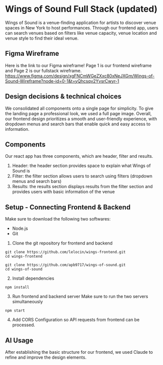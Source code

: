 # Wings of Sound Full Stack (updated)
Wings of Sound is a venue-finding application for artists to discover venue spaces in New York to host performances. Through our frontend app, users can search venues based on filters like venue capacity, venue location and venue style to find their ideal venue. 

## Figma Wireframe 
Here is the link to our Figma wireframe! Page 1 is our frontend wireframe and Page 2 is our fullstack wireframe. 
https://www.figma.com/design/xgFNCmWGeZXxc80xNeJXGm/Wings-of-Sound-Wireframe?node-id=0-1&t=yQhcsqv2YvsrCwyr-1

## Design decisions & technical choices 
We consolidated all components onto a single page for simplicity. To give the landing page a professional look, we used a full page image. Overall, our frontend design prioritizes a smooth and user-friendly experience, with dropdown menus and search bars that enable quick and easy access to information.

## Components 
Our react app has three components, which are header, filter and results. 
1. Header: the header section provides space to explain what Wings of Sound is 
2. Filter: the filter section allows users to search using filters (dropdown menus and search bars)
3. Results: the results section displays results from the filter section and provides users with basic information of the venue

## Setup - Connecting Frontend & Backend 
Make sure to download the following two softwares: 
- Node.js 
- Git

1. Clone the git repository for frontend and backend 
```
git clone https://github.com/lelocin/wings-frontend.git
cd wings-frontend

git clone https://github.com/apb9717/wings-of-sound.git
cd wings-of-sound
```
2. Install dependencies
```
npm install
```
3. Run frontend and backend server
Make sure to run the two servers simultaneously 
```
npm start
```
4. Add CORS Configuration so API requests from frontend can be processed.

## AI Usage
After establishing the basic structure for our frontend, we used Claude to refine and improve the design elements.
